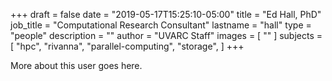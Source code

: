 +++
draft = false
date = "2019-05-17T15:25:10-05:00"
title = "Ed Hall, PhD"
job_title = "Computational Research Consultant"
lastname = "hall"
type = "people"
description = ""
author = "UVARC Staff"
images = [
  ""
]
subjects = [
  "hpc",
  "rivanna",
  "parallel-computing",
  "storage",
]
+++

More about this user goes here.
